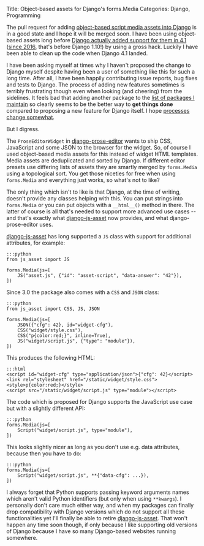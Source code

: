 Title: Object-based assets for Django's forms.Media
Categories: Django, Programming

The pull request for adding [object-based script media assets into
Django](https://github.com/django/django/pull/18782) is in a good state and I
hope it will be merged soon. I have been using object-based assets long before
[Django actually added support for them in
4.1](https://github.com/django/django/commit/4c76ffc2d6c77) ([since
2016](https://github.com/feincms/django-content-editor/commit/82ac91ea7af2409bb3672e11c18871002ddc9753),
that's before Django 1.10!) by using a gross hack. Luckily I have been able to
clean up the code when Django 4.1 landed.

I have been asking myself at times why I haven't proposed the change to Django
myself despite having been a user of something like this for such a long time.
After all, I have been happily contributing issue reports, bug fixes and tests
to Django. The process of adding new features sometimes is terribly frustrating
though even when looking (and cheering) from the sidelines. It feels bad that
adding another package to the [list of packages I
maintain](https://pypi.org/user/matthiask/) so clearly seems to be the better
way to **get things done** compared to proposing a new feature for Django
itself. I hope [processes change
somewhat](https://406.ch/writing/weeknotes-2024-week-49/).

But I digress.

The `ProseEditorWidget` in
[django-prose-editor](https://github.com/matthiask/django-prose-editor/) wants
to ship CSS, JavaScript and some JSON to the browser for the widget. So, of
course I used object-based media assets for this instead of widget HTML
templates. Media assets are deduplicated and sorted by Django. If different
editor presets use differing lists of assets they are smartly merged by
`forms.Media` using a topological sort. You get those niceties for free when
using `forms.Media` and everything just works, so what's not to like?

The only thing which isn't to like is that Django, at the time of writing,
doesn't provide any classes helping with this. You can put strings into
`forms.Media` or you can put objects with a `__html__()` method in there. The
latter of course is all that's needed to support more advanced use cases -- and
that's exactly what
[django-js-asset](https://pypi.org/project/django-js-asset/) now provides, and
what django-prose-editor uses.

[django-js-asset](https://pypi.org/project/django-js-asset/) has long supported
a `JS` class with support for additional
attributes, for example:

    :::python
    from js_asset import JS

    forms.Media(js=[
        JS("asset.js", {"id": "asset-script", "data-answer": "42"}),
    ])

Since 3.0 the package also comes with a `CSS` and `JSON` class:

    :::python
    from js_asset import CSS, JS, JSON

    forms.Media(js=[
        JSON({"cfg": 42}, id="widget-cfg"),
        CSS("widget/style.css"),
        CSS("p{color:red;}", inline=True),
        JS("widget/script.js", {"type": "module"}),
    ])

This produces the following HTML:

    :::html
    <script id="widget-cfg" type="application/json">{"cfg": 42}</script>
    <link rel="stylesheet" href="/static/widget/style.css">
    <style>p{color:red;}</style>
    <script src="/static/widget/script.js" type="module"></script>

The code which is proposed for Django supports the JavaScript use case but with
a slightly different API:

    :::python
    forms.Media(js=[
        Script("widget/script.js", type="module"),
    ])

This looks slightly nicer as long as you don't use e.g. data attributes,
because then you have to do:

    :::python
    forms.Media(js=[
        Script("widget/script.js", **{"data-cfg": ...}),
    ])

I always forget that Python supports passing keyword arguments names which
aren't valid Python identifiers (but only when using `**kwargs`). I personally
don't care much either way, and when my packages can finally drop compatibility
with Django versions which do not support all these functionalities yet I'll
finally be able to retire
[django-js-asset](https://pypi.org/project/django-js-asset/). That won't happen
any time soon though, if only because I like supporting old versions of Django
because I have so many Django-based websites running somewhere.
